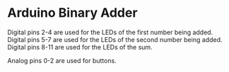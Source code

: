 # Arduino Binary Adder

Digital pins 2-4 are used for the LEDs of the first number being added.
Digital pins 5-7 are used for the LEDs of the second number being added.
Digital pins 8-11 are used for the LEDs of the sum.

Analog pins 0-2 are used for buttons.
